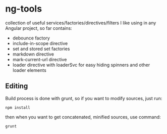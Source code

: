 ng-tools
========

collection of useful services/factories/directives/filters I like using in any Angular project, so far contains:

- debounce factory
- include-in-scope directive
- set and stored set factories
- markdown directive
- mark-current-url directive
- loader directive with loaderSvc for easy hiding spinners and other loader elements

## Editing
Build process is done with grunt, so if you want to modify sources, just run:
```
npm install
```

then when you want to get concatenated, minified sources, use command:
```
grunt
```
